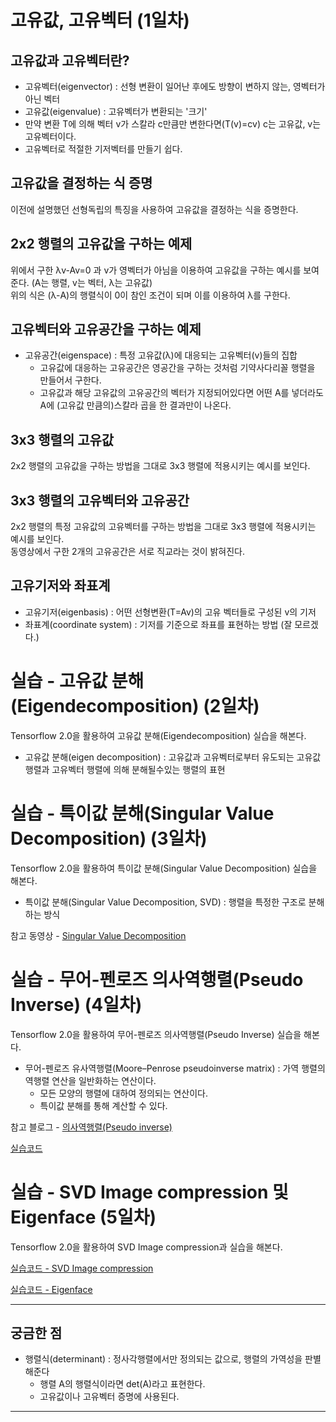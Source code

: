#  고유값, 고유벡터 (1일차)

## 고유값과 고유벡터란?

+ 고유벡터(eigenvector) : 선형 변환이 일어난 후에도 방향이 변하지 않는, 영벡터가 아닌 벡터
+ 고유값(eigenvalue) : 고유벡터가 변환되는 '크기'
 + 만약 변환 T에 의해 벡터 v가 스칼라 c만큼만 변한다면(T(v)=cv) c는 고유값, v는 고유벡터이다.
 + 고유벡터로 적절한 기저벡터를 만들기 쉽다.

## 고유값을 결정하는 식 증명

이전에 설명했던 선형독립의 특징을 사용하여 고유값을 결정하는 식을 증명한다.

## 2x2 행렬의 고유값을 구하는 예제

위에서 구한 λv-Av=0 과 v가 영벡터가 아님을 이용하여 고유값을 구하는 예시를 보여준다. (A는 행렬, v는 벡터, λ는 고유값)\
위의 식은 (λ-A)의 행렬식이 0이 참인 조건이 되며 이를 이용하여 λ를 구한다.

## 고유벡터와 고유공간을 구하는 예제

+ 고유공간(eigenspace) : 특정 고유값(λ)에 대응되는 고유벡터(v)들의 집합
  + 고유값에 대응하는 고유공간은 영공간을 구하는 것처럼 기약사다리꼴 행렬을 만들어서 구한다.
  + 고유값과 해당 고유값의 고유공간의 벡터가 지정되어있다면 어떤 A를 넣더라도 A에 (고유값 만큼의)스칼라 곱을 한 결과만이 나온다.

## 3x3 행렬의 고유값

2x2 행렬의 고유값을 구하는 방법을 그대로 3x3 행렬에 적용시키는 예시를 보인다.

## 3x3 행렬의 고유벡터와 고유공간

2x2 행렬의 특정 고유값의 고유벡터를 구하는 방법을 그대로 3x3 행렬에 적용시키는 예시를 보인다.\
동영상에서 구한 2개의 고유공간은 서로 직교라는 것이 밝혀진다.

## 고유기저와 좌표계

+ 고유기저(eigenbasis) : 어떤 선형변환(T=Av)의 고유 벡터들로 구성된 v의 기저
+ 좌표계(coordinate system) : 기저를 기준으로 좌표를 표현하는 방법 (잘 모르겠다.)

# 실습 - 고유값 분해(Eigendecomposition) (2일차)

Tensorflow 2.0을 활용하여 고유값 분해(Eigendecomposition) 실습을 해본다.

+ 고유값 분해(eigen decomposition) : 고유값과 고유벡터로부터 유도되는 고유값 행렬과 고유벡터 행렬에 의해 분해될수있는 행렬의 표현

# 실습 - 특이값 분해(Singular Value Decomposition) (3일차)

Tensorflow 2.0을 활용하여 특이값 분해(Singular Value Decomposition) 실습을 해본다.

+ 특이값 분해(Singular Value Decomposition, SVD) : 행렬을 특정한 구조로 분해하는 방식

참고 동영상 - [Singular Value Decomposition](https://www.youtube.com/watch?v=cq5qlYtnLoY)

# 실습 - 무어-펜로즈 의사역행렬(Pseudo Inverse) (4일차)

Tensorflow 2.0을 활용하여 무어-펜로즈 의사역행렬(Pseudo Inverse) 실습을 해본다.

+ 무어-펜로즈 유사역행렬(Moore–Penrose pseudoinverse matrix) : 가역 행렬의 역행렬 연산을 일반화하는 연산이다.
  + 모든 모양의 행렬에 대하여 정의되는 연산이다.
  + 특이값 분해를 통해 계산할 수 있다.

참고 블로그 - [의사역행렬(Pseudo inverse)](https://bskyvision.com/256)

[실습코드](https://colab.research.google.com/drive/1r7s7tKVoylQXGldLridqX1MdBpQ3IJSa)

# 실습 - SVD Image compression 및 Eigenface (5일차)
 
Tensorflow 2.0을 활용하여 SVD Image compression과  실습을 해본다.

[실습코드 - SVD Image compression](https://colab.research.google.com/drive/1KM4j26dCH9Zgq0oJkY7lg_CEsW6oQ5jN)

[실습코드 - Eigenface](https://colab.research.google.com/drive/1K-gUxAEhasjuCOE4fbfDrEVNo0lVlI6i)

---

## 궁금한 점

+ 행렬식(determinant) : 정사각행렬에서만 정의되는 값으로, 행렬의 가역성을 판별해준다
  + 행렬 A의 행렬식이라면 det(A)라고 표현한다.
  + 고유값이나 고유벡터 증명에 사용된다.


---

